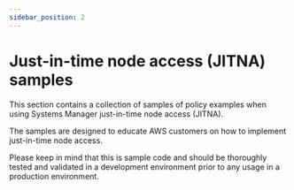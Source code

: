 ```yaml
---
sidebar_position: 2
---
```


# Just-in-time node access (JITNA) samples

This section contains a collection of samples of policy examples when using Systems Manager just-in-time node access (JITNA).

The samples are designed to educate AWS customers on how to implement just-in-time node access.

Please keep in mind that this is sample code and should be thoroughly tested and validated in a development environment prior to any usage in a production environment.
